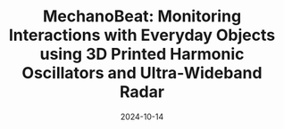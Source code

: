 ---
title: "MechanoBeat: Monitoring Interactions with Everyday Objects using 3D Printed Harmonic Oscillators and Ultra-Wideband Radar"
collection: publications
permalink: /publication/MechanoBeat
excerpt: 
authors: <ins>Md Farhan Tasnim Oshim</ins>, Julian Killingback, Dave Follette, Huaishu Peng, Tauhidur Rahman
date: 2024-10-14
venue: '2024 IEEE/RSJ International Conference on Intelligent Robots and Systems (IROS'
paperurl: 'https://dl.acm.org/doi/pdf/10.1145/3379337.3415902'
image: '/images/MechanoBeat.png'
---